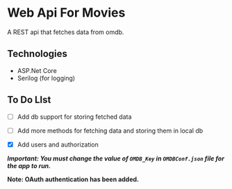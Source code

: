 # Web Api For Movies #

A REST api that fetches data from omdb. 

## Technologies ##

- ASP.Net Core
- Serilog (for logging)

## To Do LIst ##
- [ ] Add db support for storing fetched data 

- [ ] Add more methods for fetching data and storing them in local db

- [X] Add users and authorization

***Important: You must change the value of ```OMDB_Key``` in ```OMDBConf.json``` file for the app to run.***

**Note: OAuth authentication has been added.**

